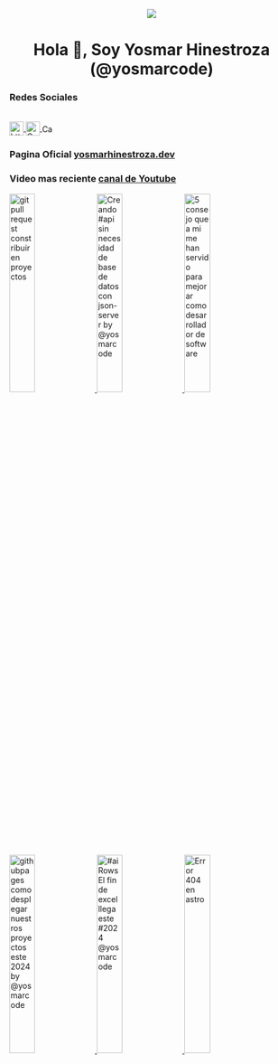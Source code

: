 

<p align="center" width="300">
   <img align="center"  src="https://yt3.googleusercontent.com/N3Q3G374PeKZsT0OoSLX59iYhQu1XAPRRCnsTDSZPGk8-zDOHzWPkhCOKO3pjLS4uMIMMjkSYA=w1060-fcrop64=1,00005a57ffffa5a8-k-c0xffffffff-no-nd-rj" style="border-radius: '10% 30% 50% 70%'!important;" />
</p>

<h1 align="center">Hola 👋, Soy Yosmar Hinestroza (@yosmarcode)</h1>
<h3 align="left">Redes Sociales</h3>
<div align="left" style="justify-content: space-around;">
 <br />
   
   <a href="https://www.youtube.com/@yosmarcode" target="blank">
   <img align="center" 
      src="https://raw.githubusercontent.com/rahuldkjain/github-profile-readme-generator/master/src/images/icons/Social/youtube.svg" alt="https://www.youtube.com /@yosmarcode" height="25" width="25"  />
   </a>
   <span style="margin: '50px'"></span>

  <a href="https://instagram.com/yosmarcode" target="blank">
    <img align="center" 
       src="https://upload.wikimedia.org/wikipedia/commons/e/e7/Instagram_logo_2016.svg" alt="Canal de Instagram de @yosmarcode" height="25" width="25" />
  </a>
 <span style="margin: '50px'"></span>
  <a href="https://twitter.com/yosmarweb" target="blank">
    <img align="center"
       src="https://upload.wikimedia.org/wikipedia/commons/c/ce/X_logo_2023.svg" alt="Canal de Twitter de  @yosmarcode" height="15" width="25" />
  </a>
</div>

### Pagina Oficial [yosmarhinestroza.dev](https://yosmarhinestroza.dev)

### Video mas reciente [canal de Youtube](https://youtube.com/@yosmarcode?sub_confirmation=1)
<a href='https://youtu.be/dYjssF6CsyQ?si=qGS-QmuWsvCkFye2' target='_blank'>
  <img width='30%' src='https://i.ytimg.com/vi/dYjssF6CsyQ/hqdefault.jpg' alt='git pull request constribuir en proyectos' />
</a>
<a href='https://youtu.be/HxJMAdsvJdY' target='_blank'>
  <img width='30%' src='https://i.ytimg.com/vi/HxJMAdsvJdY/hqdefault.jpg' alt='Creando #api sin necesidad de base de datos con json-server by  @yosmarcode ' />
</a>
<a href='https://youtu.be/U4tCZ2QTwW4?si=1azh34aTjFfJE0ez' target='_blank'>
  <img width='30%' src='https://i.ytimg.com/vi/U4tCZ2QTwW4/hqdefault.jpg' alt='5 consejo que a mi me han servido para mejorar como desarrollador de software' />
</a>
<a href='https://youtu.be/jdu9LRIT230?si=60rzrBsDRkePqM35' target='_blank'>
  <img width='30%' src='https://i.ytimg.com/vi/jdu9LRIT230/hqdefault.jpg' alt='githubpages como  desplegar nuestros proyectos este 2024 by  @yosmarcode ' />
</a>

<a href='https://youtu.be/N8k-s0_JVuc' target='_blank'>
  <img width='30%' src='https://i.ytimg.com/vi/N8k-s0_JVuc/hqdefault.jpg' alt='#ai Rows El fin de excel llega este #2024   @yosmarcode' />
</a>
<a href='https://youtu.be/Pe3NDLlgeQ4' target='_blank'>
  <img width='30%' src='https://i.ytimg.com/vi/Pe3NDLlgeQ4/hqdefault.jpg' alt='Error 404 en astro' />
</a>




